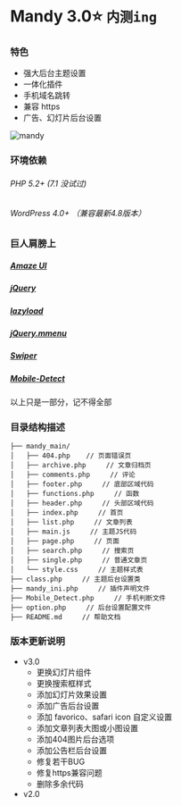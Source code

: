 # Mandy 3.0:star:  `内测ing`
### 特色
- 强大后台主题设置
- 一体化插件
- 手机域名跳转
- 兼容 https
- 广告、幻灯片后台设置

![mandy](https://i.loli.net/2017/08/01/597ff12b1f9a8.png)
### 环境依赖
###### PHP 5.2+ (7.1 没试过)
###### WordPress 4.0+ （兼容最新4.8版本）

### 巨人肩膀上
##### <a href="https://github.com/amazeui/amazeui">Amaze UI</a>
##### <a href="https://github.com/jquery/jquery">jQuery</a>
##### <a href="https://github.com/rgrove/lazyload">lazyload</a>
##### <a href="https://github.com/FrDH/jQuery.mmenu">jQuery.mmenu</a>
##### <a href="https://github.com/nolimits4web/Swiper">Swiper</a>
##### <a href="https://github.com/serbanghita/Mobile-Detect">Mobile-Detect</a>
以上只是一部分，记不得全部

### 目录结构描述
```
├── mandy_main/
│   ├── 404.php    // 页面错误页
│   ├── archive.php     // 文章归档页
│   ├── comments.php     // 评论
│   ├── footer.php     // 底部区域代码
│   ├── functions.php     // 函数
│   ├── header.php     // 头部区域代码
│   ├── index.php     // 首页
│   ├── list.php     // 文章列表
│   ├── main.js     // 主题JS代码
│   ├── page.php     // 页面
│   ├── search.php     // 搜索页
│   ├── single.php     // 普通文章页
│   └── style.css     // 主题样式表
├── class.php     // 主题后台设置类
├── mandy_ini.php     // 插件声明文件
├── Mobile_Detect.php     // 手机判断文件
├── option.php     // 后台设置配置文件
├── README.md     // 帮助文档
```


### 版本更新说明
- v3.0 
  - 更换幻灯片组件
  - 更换搜索框样式
  - 添加幻灯片效果设置
  - 添加广告后台设置
  - 添加 favorico、safari icon 自定义设置
  - 添加文章列表大图或小图设置
  - 添加404图片后台选项
  - 添加公告栏后台设置
  - 修复若干BUG
  - 修复https兼容问题
  - 删除多余代码
- v2.0 
